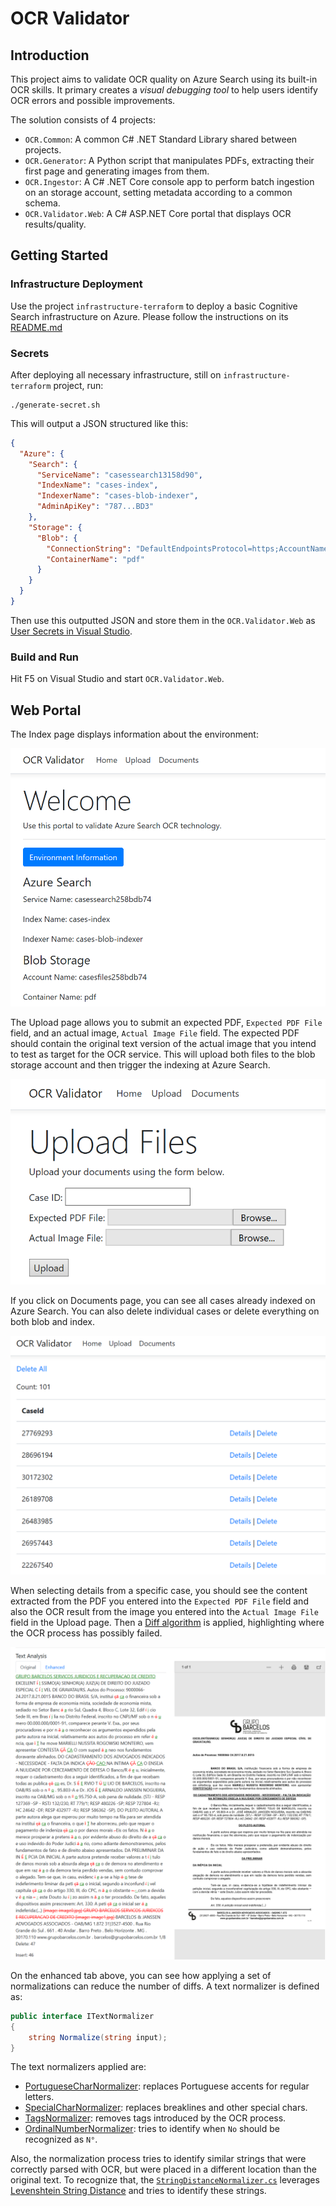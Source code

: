# OCR Validator

## Introduction 

This project aims to validate OCR quality on Azure Search using its built-in OCR skills. It primary creates a *visual debugging tool* to help users identify OCR errors and possible improvements.

The solution consists of 4 projects:

* `OCR.Common`: A common C# .NET Standard Library shared between projects.
* `OCR.Generator`: A Python script that manipulates PDFs, extracting their first page and generating images from them.
* `OCR.Ingestor`: A C# .NET Core console app to perform batch ingestion on an storage account, setting metadata according to a common schema.
* `OCR.Validator.Web`: A C# ASP.NET Core portal that displays OCR results/quality.

## Getting Started

### Infrastructure Deployment

Use the project `infrastructure-terraform` to deploy a basic Cognitive Search infrastructure on Azure. Please follow the instructions on its [README.md](../infrastructure-terraform/README.md)

### Secrets

After deploying all necessary infrastructure, still on `infrastructure-terraform` project, run:

```shell
./generate-secret.sh
```

This will output a JSON structured like this:

```json
{
  "Azure": {
    "Search": {
      "ServiceName": "casessearch13158d90",
      "IndexName": "cases-index",
      "IndexerName": "cases-blob-indexer",
      "AdminApiKey": "787...BD3"
    },
    "Storage": {
      "Blob": {
        "ConnectionString": "DefaultEndpointsProtocol=https;AccountName=casesfiles13158d90;AccountKey=MydmRF...P4A==;EndpointSuffix=core.windows.net",
        "ContainerName": "pdf"
      }
    }
  }
}
```

Then use this outputted JSON and store them in the `OCR.Validator.Web` as [User Secrets in Visual Studio](https://docs.microsoft.com/en-us/aspnet/core/security/app-secrets?view=aspnetcore-2.2&tabs=windows#json-structure-flattening-in-visual-studio).

### Build and Run

Hit F5 on Visual Studio and start `OCR.Validator.Web`.

## Web Portal

The Index page displays information about the environment:

![Home Page](./img/home-page.PNG "Home Page")

The Upload page allows you to submit an expected PDF, `Expected PDF File` field, and an actual image, `Actual Image File` field. The expected PDF should contain the original text version of the actual image that you intend to test as target for the OCR service. This will upload both files to the blob storage account and then trigger the indexing at Azure Search.

![Upload Page](./img/upload-page.PNG "Upload Page")

If you click on Documents page, you can see all cases already indexed on Azure Search. You can also delete individual cases or delete everything on both blob and index.

![Documents Page](./img/documents-page.PNG "Documents Page")

When selecting details from a specific case, you should see the content extracted from the PDF you entered into the `Expected PDF File` field and also the OCR result from the image you entered into the `Actual Image File` field in the Upload page. Then a [Diff algorithm](https://github.com/google/diff-match-patch) is applied, highlighting where the OCR process has possibly failed.

![Details Page](./img/details-page.PNG "Details Page")

On the enhanced tab above, you can see how applying a set of normalizations can reduce the number of diffs. A text normalizer is defined as:

```csharp
public interface ITextNormalizer
{
    string Normalize(string input);
}
```

The text normalizers applied are:

* [PortugueseCharNormalizer](./OCR/OCR.Common/Normalizers/Text/PortugueseCharNormalizer.cs): replaces Portuguese accents for regular letters.
* [SpecialCharNormalizer](./OCR/OCR.Common/Normalizers/Text/SpecialCharNormalizer.cs): replaces breaklines and other special chars.
* [TagsNormalizer](./OCR/OCR.Common/Normalizers/Text/TagsNormalizer.cs): removes tags introduced by the OCR process.
* [OrdinalNumberNormalizer](./OCR/OCR.Common/Normalizers/Text/OrdinalNumberNormalizer.cs): tries to identify when `No` should be recognized as `N°`.

Also, the normalization process tries to identify similar strings that were correctly parsed with OCR, but were placed in a different location than the original text. To recognize that, the [`StringDistanceNormalizer.cs`](./OCR/OCR.Common/Normalizers/Diff/StringDistanceNormalizer.cs) leverages [Levenshtein String Distance](https://en.wikipedia.org/wiki/Levenshtein_distance) and tries to identify these strings.